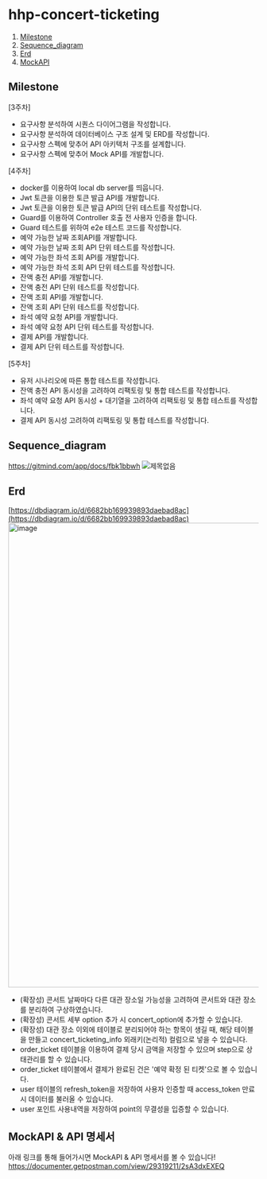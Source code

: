 # hhp-concert-ticketing

1. [Milestone](#Milestone)
2. [Sequence_diagram](#Sequence_diagram)
3. [Erd](#Erd)
4. [MockAPI](#MockAPI)

## Milestone
[3주차]
- 요구사항 분석하여 시퀀스 다이어그램을 작성합니다.
- 요구사항 분석하여 데이터베이스 구조 설계 및 ERD를 작성합니다.
- 요구사항 스펙에 맞추어 API 아키텍처 구조를 설계합니다.
- 요구사항 스펙에 맞추어 Mock API를 개발합니다.

[4주차]
- docker를 이용하여 local db server를 띄웁니다.
- Jwt 토큰을 이용한 토큰 발급 API를 개발합니다.
- Jwt 토큰을 이용한 토큰 발급 API의 단위 테스트를 작성합니다.
- Guard를 이용하여 Controller 호출 전 사용자 인증을 합니다.
- Guard 테스트를 위하여 e2e 테스트 코드를 작성합니다.
- 예약 가능한 날짜 조회API를 개발합니다.
- 예약 가능한 날짜 조회 API 단위 테스트를 작성합니다.
- 예약 가능한 좌석 조회 API를 개발합니다.
- 예약 가능한 좌석 조회 API 단위 테스트를 작성합니다.
- 잔액 충전 API를 개발합니다.
- 잔액 충전 API 단위 테스트를 작성합니다.
- 잔액 조회 API를 개발합니다.
- 잔액 조회 API 단위 테스트를 작성합니다.
- 좌석 예약 요청 API를 개발합니다.
- 좌석 예약 요청 API 단위 테스트를 작성합니다.
- 결제 API를 개발합니다.
- 결제 API 단위 테스트를 작성합니다.

[5주차]
- 유저 시나리오에 따른 통합 테스트를 작성합니다.
- 잔액 충전 API 동시성을 고려하여 리팩토링 및 통합 테스트를 작성합니다.
- 좌석 예약 요청 API 동시성 + 대기열을 고려하여 리팩토링 및 통합 테스트를 작성합니다.
- 결제 API 동시성 고려하여 리팩토링 및 통합 테스트를 작성합니다.
  

## Sequence_diagram

https://gitmind.com/app/docs/fbk1bbwh
![제목없음](https://github.com/nueob/hhp-concert-ticketing/assets/79954748/a7736c66-fbd3-4b07-bd80-3e49652a5e38)

## Erd
[https://dbdiagram.io/d/6682bb169939893daebad8ac](https://dbdiagram.io/d/6682bb169939893daebad8ac)
<img width="935" alt="image" src="https://github.com/nueob/hhp-concert-ticketing/assets/79954748/477db482-1c1f-4f96-bf35-af0965ea9ea2">
- (확장성) 콘서트 날짜마다 다른 대관 장소일 가능성을 고려하여 콘서트와 대관 장소를 분리하여 구상하였습니다.
- (확장성) 콘서트 세부 option 추가 시 concert_option에 추가할 수 있습니다.
- (확장성) 대관 장소 이외에 테이블로 분리되어야 하는 항목이 생길 때, 해당 테이블을 만들고 concert_ticketing_info 외래키(논리적) 컬럼으로 넣을 수 있습니다.
- order_ticket 테이블을 이용하여 결제 당시 금액을 저장할 수 있으며 step으로 상태관리를 할 수 있습니다.
- order_ticket 테이블에서 결제가 완료된 건은 '예약 확정 된 티켓'으로 볼 수 있습니다.
- user 테이블의 refresh_token을 저장하여 사용자 인증할 때 access_token 만료 시 데이터를 불러올 수 있습니다.
- user 포인트 사용내역을 저장하여 point의 무결성을 입증할 수 있습니다.
  
## MockAPI & API 명세서

아래 링크를 통해 들어가시면 MockAPI & API 명세서를 볼 수 있습니다!<br>
https://documenter.getpostman.com/view/29319211/2sA3dxEXEQ




